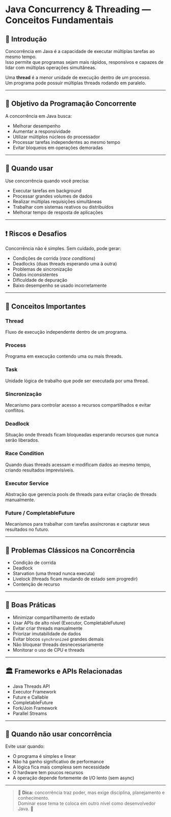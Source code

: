 # Java Concurrency & Threading — Conceitos Fundamentais

## 📌 Introdução

Concorrência em Java é a capacidade de executar múltiplas tarefas ao mesmo tempo.  
Isso permite que programas sejam mais rápidos, responsivos e capazes de lidar com múltiplas operações simultâneas.

Uma **thread** é a menor unidade de execução dentro de um processo.  
Um programa pode possuir múltiplas threads rodando em paralelo.

---

## 🎯 Objetivo da Programação Concorrente

A concorrência em Java busca:

- Melhorar desempenho  
- Aumentar a responsividade  
- Utilizar múltiplos núcleos do processador  
- Processar tarefas independentes ao mesmo tempo  
- Evitar bloqueios em operações demoradas  

---

## 🧠 Quando usar

Use concorrência quando você precisa:

- Executar tarefas em background  
- Processar grandes volumes de dados  
- Realizar múltiplas requisições simultâneas  
- Trabalhar com sistemas reativos ou distribuídos  
- Melhorar tempo de resposta de aplicações  

---

## ❗ Riscos e Desafios

Concorrência não é simples. Sem cuidado, pode gerar:

- Condições de corrida (*race conditions*)  
- Deadlocks (duas threads esperando uma à outra)  
- Problemas de sincronização  
- Dados inconsistentes  
- Dificuldade de depuração  
- Baixo desempenho se usado incorretamente  

---

## 🧵 Conceitos Importantes

### Thread  
Fluxo de execução independente dentro de um programa.

### Process  
Programa em execução contendo uma ou mais threads.

### Task  
Unidade lógica de trabalho que pode ser executada por uma thread.

### Sincronização  
Mecanismo para controlar acesso a recursos compartilhados e evitar conflitos.

### Deadlock  
Situação onde threads ficam bloqueadas esperando recursos que nunca serão liberados.

### Race Condition  
Quando duas threads acessam e modificam dados ao mesmo tempo, criando resultados imprevisíveis.

### Executor Service  
Abstração que gerencia pools de threads para evitar criação de threads manualmente.

### Future / CompletableFuture  
Mecanismos para trabalhar com tarefas assíncronas e capturar seus resultados no futuro.

---

## 🧩 Problemas Clássicos na Concorrência

- Condição de corrida  
- Deadlock  
- Starvation (uma thread nunca executa)  
- Livelock (threads ficam mudando de estado sem progredir)  
- Contenção de recurso  

---

## 🧭 Boas Práticas

- Minimizar compartilhamento de estado  
- Usar APIs de alto nível (Executor, CompletableFuture)  
- Evitar criar threads manualmente  
- Priorizar imutabilidade de dados  
- Evitar blocos `synchronized` grandes demais  
- Não bloquear threads desnecessariamente  
- Monitorar o uso de CPU e threads  

---

## 🏛️ Frameworks e APIs Relacionadas

- Java Threads API  
- Executor Framework  
- Future e Callable  
- CompletableFuture  
- Fork/Join Framework  
- Parallel Streams  

---

## 📘 Quando não usar concorrência

Evite usar quando:

- O programa é simples e linear  
- Não há ganho significativo de performance  
- A lógica fica mais complexa sem necessidade  
- O hardware tem poucos recursos  
- A operação depende fortemente de I/O lento (sem async)  

---

> 📎 **Dica:** concorrência traz poder, mas exige disciplina, planejamento e conhecimento.  
Dominar esse tema te coloca em outro nível como desenvolvedor Java. 🚀
